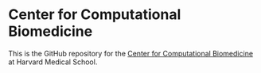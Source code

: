 # Center for Computational Biomedicine

This is the GitHub repository for the [Center for Computational Biomedicine](https://computationalbiomed.hms.harvard.edu/) 
at Harvard Medical School.

